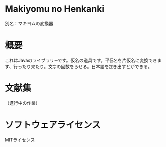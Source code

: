 # Makiyomu no Henkanki
別名：マキヨムの変換器

# 概要
これはJavaのライブラリーです。仮名の道具です。平仮名を片仮名に変換できます、行ったり来たり。文字の回数をらせる。日本語を抜き出すとができる。

# 文献集
（進行中の作業）

# ソフトウェアライセンス
MITライセンス